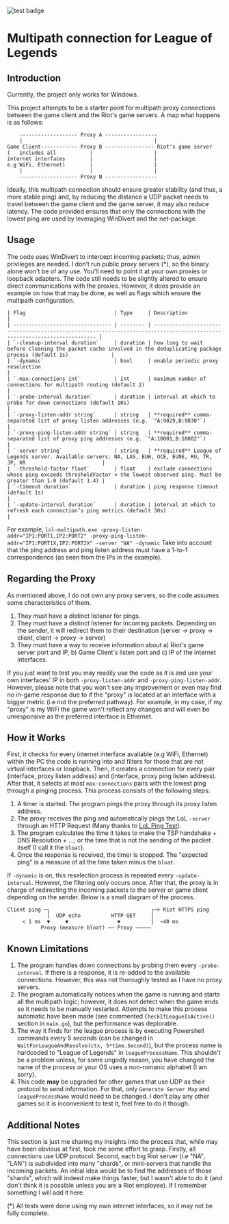 ![test badge](https://github.com/SergioFloresCorrea/learn-cicd-starter/actions/workflows/ci.yml/badge.svg)
# Multipath connection for League of Legends

## Introduction
Currently, the project only works for Windows. 

This project attempts to be a starter point for multipath proxy connections between the game client and the Riot's game servers.
A map what happens is as follows:

```
    ------------------- Proxy A -----------------
    |                                           |
Game Client------------ Proxy B ---------------- Riot's game server
(   includes all           |                    |
internet interfaces        |                    |
e.g WiFi, Ethernet)        |                    |
    |                      |                    |
    ------------------- Proxy N -----------------
```

Ideally, this multipath connection should ensure greater stability (and thus, a more stable ping) and, by reducing the distance a UDP packet
needs to travel between the game client and the game server, it may also reduce latency. The code provided ensures that only the connections
with the lowest ping are used by leveraging WinDivert and the net-package. 

## Usage
The code uses WinDivert to intercept incoming packets; thus, admin privileges are needed.
I don’t run public proxy servers (*), so the binary alone won't be of any use. You’ll need to point it at your own proxies or loopback adapters. 
The code still needs to be slightly altered to ensure direct 
communications with the proxies. However, it does provide an example on how that may be done, as well as flags which ensure the multipath
configuration. 

```
| Flag                             | Type     | Description                                                                                                               |
| -------------------------------- | -------- | ------------------------------------------------------------------------------------------------------------------------- |
| `-cleanup-interval duration`     | duration | how long to wait before cleaning the packet cache involved in the deduplicating package process (default 1s)              |
| `-dynamic`                       | bool     | enable periodic proxy reselection                                                                                         |
| `-max-connections int`           | int      | maximum number of connections for multipath routing (default 2)                                                           |
| `-probe-interval duration`       | duration | interval at which to probe for down connections (default 10s)                                                             |
| `-proxy-listen-addr string`      | string   | **required** comma-separated list of proxy listen addresses (e.g. `"A:9029,B:9030"`)                                      |
| `-proxy-ping-listen-addr string` | string   | **required** comma-separated list of proxy ping addresses (e.g. `"A:10001,B:10002"`)                                      |
| `-server string`                 | string   | **required** League of Legends server. Available servers: NA, LAS, EUW, OCE, EUNE, RU, TR, JP, KR                         |
| `-threshold-factor float`        | float    | exclude connections whose ping exceeds thresholdFactor × the lowest observed ping. Must be greater than 1.0 (default 1.4) |
| `-timeout duration`              | duration | ping response timeout (default 1s)                                                                                        |
| `-update-interval duration`      | duration | interval at which to refresh each connection’s ping metrics (default 30s)                                                 |

```

For example,
`lol-multipath.exe -proxy-listen-addr="IP1:PORT1,IP2:PORT2" -proxy-ping-listen-addr="IP1:PORT1X,IP2:PORT2X" -server "NA" -dynamic`
Take into account that the ping address and ping listen address must have a 1-to-1 correspondence (as seen from the IPs in the example).


## Regarding the Proxy
As mentioned above, I do not own any proxy servers, so the code assumes some characteristics of them.
1. They must have a distinct listener for pings.
2. They must have a distinct listener for incoming packets. Depending on the sender, it will redirect them to their destination (server -> proxy -> client, client -> proxy -> server)
3. They must have a way to receive information about a) Riot's game server port and IP, b) Game Client's listen port and c) IP of the internet interfaces.

If you just want to test you may readily use the code as it is and use your own interfaces' IP in both `-proxy-listen-addr` and `-proxy-ping-listen-addr`. However, please note that
you won't see any improvement or even may find no in-game response due to if the "proxy" is located at an interface with a bigger metric (i.e not the preferred pathway). For example,
in my case, if my "proxy" is my WiFi the game won't reflect any changes and will even be unresponsive as the preferred interface is Ethernet.


## How it Works
First, it checks for every internet interface available (e.g WiFi, Ethernet) within the PC the code is running into and filters for those that are not virtual interfaces or loopback. 
Then, it creates a connection for every pair (interface, proxy listen address) and (interface, proxy ping listen address). After that, it selects at most `max-connections` pairs with
the lowest ping through a pinging process. This process consists of the following steps:
1. A timer is started. The program pings the proxy through its proxy listen address.
2. The proxy receives the ping and automatically pings the LoL `-server` through an HTTP Request (Many thanks to [LoL Ping Test](https://pingtestlive.com/league-of-legends)).
3. The program calculates the time it takes to make the TSP handshake + DNS Resolution + ...; or the time that is not the sending of the packet itself (I call it the `bloat`).
4. Once the response is received, the timer is stopped. The "expected ping" is a measure of all the time taken minus the `bloat`.

If `-dynamic` is on, this reselection process is repeated every `-update-interval`. However, the filtering only occurs once. After that, the proxy is in charge of redirecting the incoming
packets to the server or game client depending on the sender. Below is a small diagram of the process.

```
Client ping ─┐                                 ┌─> Riot HTTPS ping
             │  UDP echo          HTTP GET     │
     < 1 ms  ▼     ▼                ▼          │  ~40 ms
           Proxy (measure bloat) —— Proxy —————
```

## Known Limitations
1. The program handles down connections by probing them every `-probe-interval`. If there is a response, it is re-added to the available connections. However, this was not thoroughly tested
   as I have no proxy servers.
2. The program automatically notices when the game is running and starts all the multipath logic; however, it does not detect when the game ends so it needs to be manually restarted.
   Attempts to make this process automatic have been made (see commented `CheckIfLeagueIsActive()` section in `main.go`), but the performance was deplorable.
3. The way it finds for the league process is by executing Powershell commands every 5 seconds (can be changed in `WaitForLeagueAndResolve(ctx, 5*time.Second)`), but the process name is
   hardcoded to "League of Legends" in `leagueProcessName`. This shouldn't be a problem unless, for some ungodly reason, you have changed the name of the process or your OS uses a non-romanic
   alphabet (I am sorry).
4. This code **may** be upgraded for other games that use UDP as their protocol to send information. For that, only `Generate Server Map` and `leagueProcessName` would need to be changed.
   I don't play any other games so it is inconvenient to test it, feel free to do it though.


## Additional Notes
This section is just me sharing my insights into the process that, while may have been obvious at first, took me some effort to grasp. 
Firstly, all connections use UDP protocol. Second, each big Riot server (i.e "NA", "LAN") is subdivided into many "shards", or mini-servers that handle the incoming packets. 
An initial idea would be to find the addresses of those "shards", which will indeed make things faster, but I wasn't able to do it (and don't think it is possible unless you are a Riot employee).
If I remember something I will add it here.

(*) All tests were done using my own internet interfaces, so it may not be fully complete.
